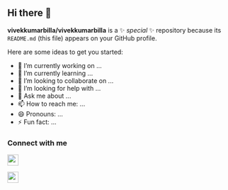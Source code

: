## Hi there 👋


**vivekkumarbilla/vivekkumarbilla** is a ✨ _special_ ✨ repository because its `README.md` (this file) appears on your GitHub profile.

Here are some ideas to get you started:

- 🔭 I’m currently working on ...
- 🌱 I’m currently learning ...
- 👯 I’m looking to collaborate on ...
- 🤔 I’m looking for help with ...
- 💬 Ask me about ...
- 📫 How to reach me: ...
- 😄 Pronouns: ...
- ⚡ Fun fact: ...

### Connect with me



[<img src="https://cdn-icons-png.flaticon.com/512/174/174857.png" width="25"/>](https://github.com/user/repository/subscription)

[<img src="https://www.kindpng.com/picc/m/128-1280187_github-logo-png-github-transparent-png.png" width="25"/>](https://github.com/vivekkumarbilla)
